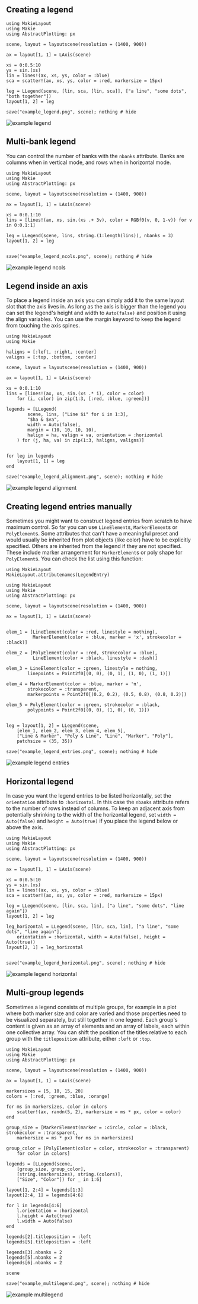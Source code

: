 ## Creating a legend

```@example
using MakieLayout
using Makie
using AbstractPlotting: px

scene, layout = layoutscene(resolution = (1400, 900))

ax = layout[1, 1] = LAxis(scene)

xs = 0:0.5:10
ys = sin.(xs)
lin = lines!(ax, xs, ys, color = :blue)
sca = scatter!(ax, xs, ys, color = :red, markersize = 15px)

leg = LLegend(scene, [lin, sca, [lin, sca]], ["a line", "some dots", "both together"])
layout[1, 2] = leg

save("example_legend.png", scene); nothing # hide
```

![example legend](example_legend.png)


## Multi-bank legend

You can control the number of banks with the `nbanks` attribute. Banks are columns
when in vertical mode, and rows when in horizontal mode.

```@example
using MakieLayout
using Makie
using AbstractPlotting: px

scene, layout = layoutscene(resolution = (1400, 900))

ax = layout[1, 1] = LAxis(scene)

xs = 0:0.1:10
lins = [lines!(ax, xs, sin.(xs .+ 3v), color = RGBf0(v, 0, 1-v)) for v in 0:0.1:1]

leg = LLegend(scene, lins, string.(1:length(lins)), nbanks = 3)
layout[1, 2] = leg


save("example_legend_ncols.png", scene); nothing # hide
```

![example legend ncols](example_legend_ncols.png)



## Legend inside an axis

To place a legend inside an axis you can simply add it to the same layout slot
that the axis lives in. As long as the axis is bigger than the legend you can
set the legend's height and width to `Auto(false)` and position it using the align
variables. You can use the margin keyword to keep the legend from touching the axis
spines.

```@example
using MakieLayout
using Makie

haligns = [:left, :right, :center]
valigns = [:top, :bottom, :center]

scene, layout = layoutscene(resolution = (1400, 900))

ax = layout[1, 1] = LAxis(scene)

xs = 0:0.1:10
lins = [lines!(ax, xs, sin.(xs .* i), color = color)
    for (i, color) in zip(1:3, [:red, :blue, :green])]

legends = [LLegend(
        scene, lins, ["Line $i" for i in 1:3],
        "$ha & $va",
        width = Auto(false),
        margin = (10, 10, 10, 10),
        halign = ha, valign = va, orientation = :horizontal
    ) for (j, ha, va) in zip(1:3, haligns, valigns)]


for leg in legends
    layout[1, 1] = leg
end

save("example_legend_alignment.png", scene); nothing # hide
```

![example legend alignment](example_legend_alignment.png)


## Creating legend entries manually

Sometimes you might want to construct legend entries from scratch to have maximum
control. So far you can use `LineElement`s, `MarkerElement`s or `PolyElement`s.
Some attributes that can't have a meaningful preset and would usually be inherited
from plot objects (like color) have to be explicitly specified. Others are
inherited from the legend if they are not specified. These include marker
arrangement for `MarkerElement`s or poly shape for `PolyElement`s. You can check
the list using this function:

```@example
using MakieLayout
MakieLayout.attributenames(LegendEntry)
```


```@example
using MakieLayout
using Makie
using AbstractPlotting: px

scene, layout = layoutscene(resolution = (1400, 900))

ax = layout[1, 1] = LAxis(scene)


elem_1 = [LineElement(color = :red, linestyle = nothing),
          MarkerElement(color = :blue, marker = 'x', strokecolor = :black)]

elem_2 = [PolyElement(color = :red, strokecolor = :blue),
          LineElement(color = :black, linestyle = :dash)]

elem_3 = LineElement(color = :green, linestyle = nothing,
        linepoints = Point2f0[(0, 0), (0, 1), (1, 0), (1, 1)])

elem_4 = MarkerElement(color = :blue, marker = 'π',
        strokecolor = :transparent,
        markerpoints = Point2f0[(0.2, 0.2), (0.5, 0.8), (0.8, 0.2)])

elem_5 = PolyElement(color = :green, strokecolor = :black,
        polypoints = Point2f0[(0, 0), (1, 0), (0, 1)])


leg = layout[1, 2] = LLegend(scene,
    [elem_1, elem_2, elem_3, elem_4, elem_5],
    ["Line & Marker", "Poly & Line", "Line", "Marker", "Poly"],
    patchsize = (35, 35))

save("example_legend_entries.png", scene); nothing # hide
```

![example legend entries](example_legend_entries.png)


## Horizontal legend

In case you want the legend entries to be listed horizontally, set the `orientation`
attribute to `:horizontal`. In this case the `nbanks` attribute refers to the
number of rows instead of columns. To keep an adjacent axis from potentially shrinking to
the width of the horizontal legend, set `width = Auto(false)` and `height = Auto(true)`
if you place the legend below or above the axis.



```@example
using MakieLayout
using Makie
using AbstractPlotting: px

scene, layout = layoutscene(resolution = (1400, 900))

ax = layout[1, 1] = LAxis(scene)

xs = 0:0.5:10
ys = sin.(xs)
lin = lines!(ax, xs, ys, color = :blue)
sca = scatter!(ax, xs, ys, color = :red, markersize = 15px)

leg = LLegend(scene, [lin, sca, lin], ["a line", "some dots", "line again"])
layout[1, 2] = leg

leg_horizontal = LLegend(scene, [lin, sca, lin], ["a line", "some dots", "line again"],
    orientation = :horizontal, width = Auto(false), height = Auto(true))
layout[2, 1] = leg_horizontal


save("example_legend_horizontal.png", scene); nothing # hide
```

![example legend horizontal](example_legend_horizontal.png)


## Multi-group legends

Sometimes a legend consists of multiple groups, for example in a plot where both
marker size and color are varied and those properties need to be visualized
separately, but still together in one legend. Each group's content is given as
an array of elements and an array of labels, each within one collective array.
You can shift the position of the titles relative to each group with the
`titleposition` attribute, either `:left` or `:top`.

```@example
using MakieLayout
using Makie
using AbstractPlotting: px

scene, layout = layoutscene(resolution = (1400, 900))

ax = layout[1, 1] = LAxis(scene)

markersizes = [5, 10, 15, 20]
colors = [:red, :green, :blue, :orange]

for ms in markersizes, color in colors
    scatter!(ax, randn(5, 2), markersize = ms * px, color = color)
end

group_size = [MarkerElement(marker = :circle, color = :black, strokecolor = :transparent,
    markersize = ms * px) for ms in markersizes]

group_color = [PolyElement(color = color, strokecolor = :transparent)
    for color in colors]

legends = [LLegend(scene,
    [group_size, group_color],
    [string.(markersizes), string.(colors)],
    ["Size", "Color"]) for _ in 1:6]

layout[1, 2:4] = legends[1:3]
layout[2:4, 1] = legends[4:6]

for l in legends[4:6]
    l.orientation = :horizontal
    l.height = Auto(true)
    l.width = Auto(false)
end

legends[2].titleposition = :left
legends[5].titleposition = :left

legends[3].nbanks = 2
legends[5].nbanks = 2
legends[6].nbanks = 2

scene

save("example_multilegend.png", scene); nothing # hide
```

![example multilegend](example_multilegend.png)
